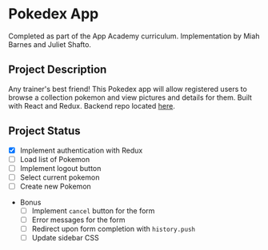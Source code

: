 # Pokedex App
Completed as part of the App Academy curriculum. Implementation by Miah Barnes
and Juliet Shafto.

## Project Description
Any trainer's best friend! This Pokedex app will allow registered users to browse a collection pokemon and view pictures and details for them. Built with React and Redux. Backend repo located [here](https://github.com/appacademy-starters/pokedex-backend).

## Project Status
- [x] Implement authentication with Redux
- [ ] Load list of Pokemon
- [ ] Implement logout button
- [ ] Select current pokemon
- [ ] Create new Pokemon
- Bonus
  - [ ] Implement `cancel` button for the form
  - [ ] Error messages for the form
  - [ ] Redirect upon form completion with `history.push`
  - [ ] Update sidebar CSS

